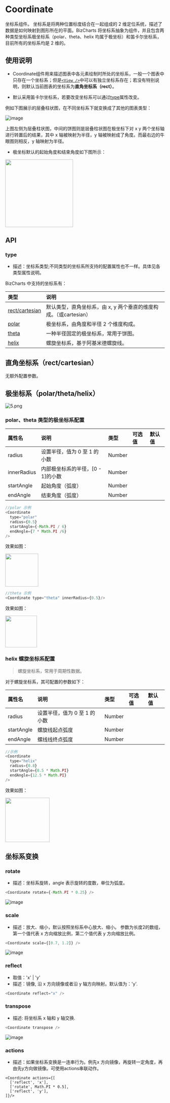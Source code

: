 # Coordinate



坐标系组件。
坐标系是将两种位置标度结合在一起组成的 2 维定位系统，描述了数据是如何映射到图形所在的平面。BizCharts 将坐标系抽象为组件，并且包含两种类型坐标系极坐标系（polar、theta、helix 均属于极坐标）和笛卡尔坐标系，目前所有的坐标系均是 2 维的。


## 使用说明
- Coordinate组件用来描述图表中各元素绘制时所处的坐标系，一般一个图表中只存在一个坐标系；但是[`<View />`](33)中可以有独立坐标系存在；若没有特别说明，则默认当前图表的坐标系为**直角坐标系（rect）**。

- 默认采用笛卡尔坐标系，若要改变坐标系可以通过[type](#type)属性改变。

例如下图展示的层叠柱状图，在不同坐标系下就变换成了其他的图表类型：

![image](https://zos.alipayobjects.com/skylark/fd9ba64b-b569-4c1d-acb9-d4dad3500258/attach/2378/44af7b435f0d3f88/image.png)

上图左侧为层叠柱状图，中间的饼图则是层叠柱状图在极坐标下对 x y 两个坐标轴进行转置后的结果，其中 x 轴被映射为半径，y 轴被映射成了角度。而最右边的牛眼图则相反，y 轴映射为半径。

- 极坐标默认的起始角度和结束角度如下图所示：

<img src="https://zos.alipayobjects.com/skylark/85950a42-9579-44cb-b656-8dd28c9a014a/attach/2378/d648679184c6977c/image.png" width="214px">

<span id="API"></span>
## API

<span id="type"></span>
### type
_<String>_
* 描述：坐标系类型;不同类型的坐标系所支持的配置属性也不一样。具体见各类型属性说明。

BizCharts 中支持的坐标系有：

| 类型 | 说明 |
|  :--  |  :--  |
| [rect/cartesian](#rect) | 默认类型，直角坐标系，由 x, y 两个垂直的维度构成。（或cartesian） |
| [polar](#polar) | 极坐标系，由角度和半径 2 个维度构成。|
| [theta](#theta) | 一种半径固定的极坐标系，常用于饼图。 |
| [helix](#helix) | 螺旋坐标系，基于阿基米德螺旋线。|

<span id="rect"></span>
## 直角坐标系（rect/cartesian）
无额外配置参数。

## 极坐标系（polar/theta/helix）
![5.png](https://img.alicdn.com/tfs/TB1nBh1vHSYBuNjSspiXXXNzpXa-1200-280.png)

<span id="polar"></span>
<span id="theta"></span>
### polar、theta 类型的极坐标系配置

| 属性名 | 说明 | 类型  | 可选值 | 默认值 |
|  :--  |  :--  |  :--  |  :--  |  :--  |
| radius | 设置半径，值为 0 至 1 的小数 | Number |  |  |
| innerRadius | 内部极坐标系的半径，[0 - 1]的小数 | Number |  |  |
| startAngle | 起始角度（弧度） | Number |  |  |
| endAngle | 结束角度（弧度） | Number |  |  | |
```js
//polar 示例
<Coordinate
  type="polar"
  radius={0.5}
  startAngle={-Math.PI / 6}
  endAngle={7 * Math.PI /6}
/>
```
效果如图：

<img src="https://gw.alipayobjects.com/zos/rmsportal/YbxpoBRuIrNsaMNOCmcG.png" width="104px">

```js
//theta 示例
<Coordinate type="theta" innerRadius={0.5}/>
```
效果如图：

<img src="https://gw.alipayobjects.com/zos/rmsportal/xQxbzqQTjELOvrKSFEkh.png" width="100px">


<span id="helix"></span>
### helix 螺旋坐标系配置
> 螺旋坐标系，常用于周期性数据。

对于螺旋坐标系，其可配置的参数如下：

| 属性名 | 说明 | 类型  | 可选值 | 默认值 |
|  :--  |  :--  |  :--  |  :--  |  :--  |
| radius | 设置半径，值为 0 至 1 的小数 | Number |  |  |
| startAngle | 螺旋线起点弧度 | Number |  |  |
| endAngle | 螺线线终点弧度 | Number |  |  |

```js
//示例
<Coordinate
  type="helix"
  radius={0.8}
  startAngle={0.5 * Math.PI}
  endAngle={12.5 * Math.PI}
/>
```
效果如图：

<img src="https://gw.alipayobjects.com/zos/rmsportal/EWHCatHynDfQTPByyfVp.png" width="140px">

## 坐标系变换

### rotate 
_<number>_
* 描述：坐标系旋转，angle 表示旋转的度数，单位为弧度。
```js
<Coordinate rotate={-Math.PI * 0.25} />
```
![image](https://gw.alipayobjects.com/mdn/rms_f5c722/afts/img/A*kP-KR7FyW4cAAAAAAAAAAABkARQnAQ)

### scale 
_<array>_
* 描述：放大、缩小，默认按照坐标系中心放大、缩小。
参数为长度2的数组，第一个值代表 x 方向缩放比例，第二个值代表 y 方向缩放比例。
```js
<Coordinate scale={[0.7, 1.2]} />
```
![image](https://zos.alipayobjects.com/rmsportal/bAISlaEvIUpqIFVBiXKo.gif)


### reflect 
_<string>_
* 取值：'x' | 'y'
* 描述：镜像, 沿 x 方向镜像或者沿 y 轴方向映射。默认值为：'y'.
```js
<Coordinate reflect="x" />
```

### transpose 
_<boolean>_
* 描述: 将坐标系 x 轴和 y 轴交换.
```js
<Coordinate transpose />
```
![image](https://img.alicdn.com/tfs/TB1yYMVopooBKNjSZPhXXc2CXXa-534-157.png)


### actions 
_<array>_
- 描述：如果坐标系变换是一连串行为。例先x 方向镜像，再旋转一定角度，再由先y方向做镜像。可使用actions串联动作。

``` 
<Coordinate actions={[
  ['reflect', 'x'],
  ['rotate', Math.PI * 0.5], 
  ['reflect', 'y'],
]}/>
```

